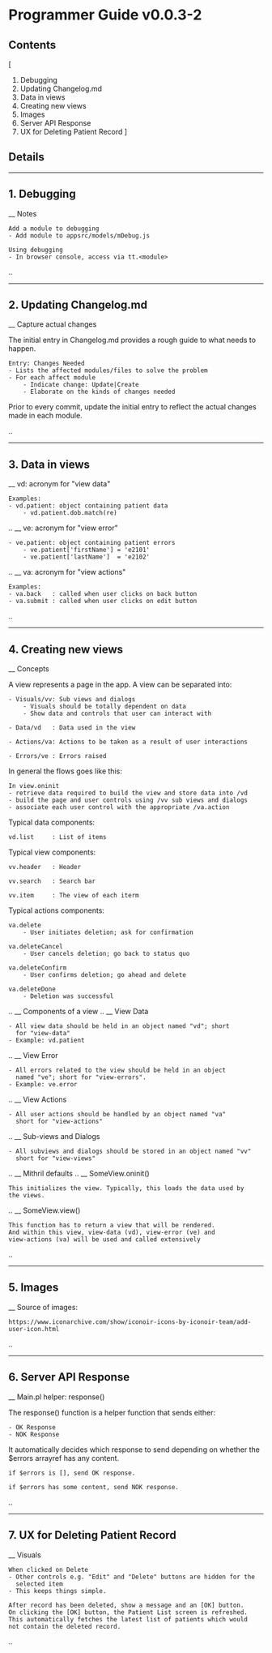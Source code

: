 # Programmer Guide v0.0.3-2

## Contents<a id="toc"></a>
[
1. Debugging
2. Updating Changelog.md
3. Data in views
4. Creating new views
5. Images
6. Server API Response
7. UX for Deleting Patient Record
]

## Details

----
<a id="1"></a>
## 1. Debugging
__ Notes

    Add a module to debugging
    - Add module to appsrc/models/mDebug.js

    Using debugging
    - In browser console, access via tt.<module>

..

----
<a id="2"></a>
## 2. Updating Changelog.md
__ Capture actual changes

The initial entry in Changelog.md provides a rough guide to what needs
to happen.

    Entry: Changes Needed
    - Lists the affected modules/files to solve the problem
    - For each affect module
        - Indicate change: Update|Create
        - Elaborate on the kinds of changes needed

Prior to every commit, update the initial entry to reflect the actual
changes made in each module.

..

----
<a id="3"></a>
## 3. Data in views
__ vd: acronym for "view data"

    Examples:
    - vd.patient: object containing patient data
        - vd.patient.dob.match(re)
..
__ ve: acronym for "view error"

    - ve.patient: object containing patient errors
        - ve.patient['firstName'] = 'e2101'
        - ve.patient['lastName']  = 'e2102'

..
__ va: acronym for "view actions"

    Examples:
    - va.back   : called when user clicks on back button
    - va.submit : called when user clicks on edit button

..

----
<a id="4"></a>
## 4. Creating new views
__ Concepts

A view represents a page in the app. A view can be separated into:

    - Visuals/vv: Sub views and dialogs
        - Visuals should be totally dependent on data
        - Show data and controls that user can interact with

    - Data/vd   : Data used in the view

    - Actions/va: Actions to be taken as a result of user interactions

    - Errors/ve : Errors raised

In general the flows goes like this:

    In view.oninit
    - retrieve data required to build the view and store data into /vd
    - build the page and user controls using /vv sub views and dialogs
    - associate each user control with the appropriate /va.action

Typical data components:

    vd.list     : List of items

Typical view components:

    vv.header   : Header

    vv.search   : Search bar

    vv.item     : The view of each iterm

Typical actions components:

    va.delete
        - User initiates deletion; ask for confirmation

    va.deleteCancel
        - User cancels deletion; go back to status quo

    va.deleteConfirm
        - User confirms deletion; go ahead and delete

    va.deleteDone
        - Deletion was successful

..
__ Components of a view
..
__   View Data

    - All view data should be held in an object named "vd"; short
      for "view-data"
    - Example: vd.patient

..
__   View Error

    - All errors related to the view should be held in an object
      named "ve"; short for "view-errors".
    - Example: ve.error

..
__   View Actions

    - All user actions should be handled by an object named "va"
      short for "view-actions"

..
__   Sub-views and Dialogs

    - All subviews and dialogs should be stored in an object named "vv"
      short for "view-views"

..
__ Mithril defaults
..
__   SomeView.oninit()

    This initializes the view. Typically, this loads the data used by
    the views.

..
__   SomeView.view()

    This function has to return a view that will be rendered.
    And within this view, view-data (vd), view-error (ve) and
    view-actions (va) will be used and called extensively

..

----
<a id="5"></a>
## 5. Images
__ Source of images:

    https://www.iconarchive.com/show/iconoir-icons-by-iconoir-team/add-user-icon.html

..

----
<a id="6"></a>
## 6. Server API Response
__ Main.pl helper: response()

The response() function is a helper function that sends either:

    - OK Response
    - NOK Response

It automatically decides which response to send depending on whether the
$errors arrayref has any content.

    if $errors is [], send OK response.

    if $errors has some content, send NOK response.

..

----
<a id="7"></a>
## 7. UX for Deleting Patient Record
__ Visuals

    When clicked on Delete
    - Other controls e.g. "Edit" and "Delete" buttons are hidden for the
      selected item
    - This keeps things simple.

    After record has been deleted, show a message and an [OK] button.
    On clicking the [OK] button, the Patient List screen is refreshed.
    This automatically fetches the latest list of patients which would
    not contain the deleted record.

..

